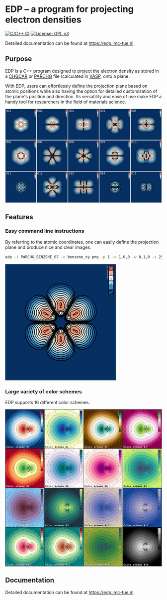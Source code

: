 # EDP – a program for projecting electron densities

[![C/C++ CI](https://github.com/ifilot/edp/actions/workflows/c-cpp.yml/badge.svg)](https://github.com/ifilot/edp/actions/workflows/c-cpp.yml)
[![License: GPL v3](https://img.shields.io/badge/License-GPLv3-blue.svg)](https://www.gnu.org/licenses/gpl-3.0)

Detailed documentation can be found at https://edp.imc-tue.nl.

## Purpose

EDP is a C++ program designed to project the electron density as stored in a
[CHGCAR](https://www.vasp.at/wiki/index.php/CHGCAR) or
[PARCHG](https://www.vasp.at/wiki/index.php/PARCHG) file
(calculated in [VASP](https://www.vasp.at/), onto a plane.

With EDP, users can effortlessly define the projection plane based
on atomic positions while also having the option for detailed customization of
the plane's position and direction. Its versatility and ease of use make EDP
a handy tool for researchers in the field of materials science.

![molecular orbitals of benzene](docs/_static/img/benzene_mos.jpg)

## Features

### Easy command line instructions

By referring to the atomic coordinates, one can easily define the projection
plane and produce nice and clear images.

```bash
edp -i PARCHG_BENZENE_07 -o benzene_xy.png -p 1 -v 1,0,0 -w 0,1,0 -s 25 -b -5,0 -l
```

![molecular orbitals of benzene](docs/_static/img/benzene_xy_02.png)

### Large variety of color schemes

EDP supports 16 different color schemes.

![molecular orbitals of benzene](docs/_static/img/color_schemes.jpg)

## Documentation

Detailed documentation can be found at https://edp.imc-tue.nl.
